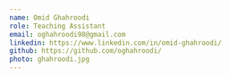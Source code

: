 ```yaml
---
name: Omid Ghahroodi
role: Teaching Assistant
email: oghahroodi98@gmail.com
linkedin: https://www.linkedin.com/in/omid-ghahroodi/
github: https://github.com/oghahroodi/
photo: ghahroodi.jpg
---
```

